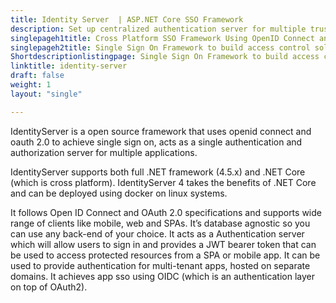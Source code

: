 ```yaml
---
title: Identity Server  | ASP.NET Core SSO Framework
description: Set up centralized authentication server for multiple trusted applications and control all organizational apps access at a single place.
singlepageh1title: Cross Platform SSO Framework Using OpenID Connect and OAuth 2
singlepageh2title: Single Sign On Framework to build access control solutions for modern web applications and APIs. Simplify authentication management by centralizing to one place.
Shortdescriptionlistingpage: Single Sign On Framework to build access control solutions for modern web applications and APIs. Simplify authentication management by centralizing to one place.
linktitle: identity-server
draft: false
weight: 1
layout: "single"

---
```


IdentityServer is a open source framework that uses openid connect and oauth 2.0 to achieve single sign on, acts as a single authentication and authorization server for multiple applications.

IdentityServer supports both full .NET framework (4.5.x) and .NET Core (which is cross platform). IdentityServer 4 takes the benefits of .NET Core and can be deployed using docker on linux systems.

It follows Open ID Connect and OAuth 2.0 specifications and supports wide range of clients like mobile, web and SPAs. It’s database agnostic so you can use any back-end of your choice. It acts as a Authentication server which will allow users to sign in and provides a JWT bearer token that can be used to access protected resources from a SPA or mobile app. It can be used to provide authentication for multi-tenant apps, hosted on separate domains. It achieves app sso using OIDC (which is an authentication layer on top of OAuth2).